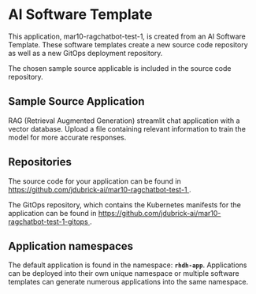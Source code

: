 # AI Software Template

This application, mar10-ragchatbot-test-1, is created from an AI Software Template. These software templates create a new source code repository as well as a new GitOps deployment repository.

The chosen sample source applicable is included in the source code repository.

## Sample Source Application

RAG (Retrieval Augmented Generation) streamlit chat application with a vector database. Upload a file containing relevant information to train the model for more accurate responses.

## Repositories

The source code for your application can be found in [https://github.com/jdubrick-ai/mar10-ragchatbot-test-1 ](https://github.com/jdubrick-ai/mar10-ragchatbot-test-1 ).
 
The GitOps repository, which contains the Kubernetes manifests for the application can be found in 
[https://github.com/jdubrick-ai/mar10-ragchatbot-test-1-gitops ](https://github.com/jdubrick-ai/mar10-ragchatbot-test-1-gitops ). 

## Application namespaces 

The default application is found in the namespace: **`rhdh-app`**. Applications can be deployed into their own unique namespace or multiple software templates can generate numerous applications into the same namespace.